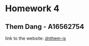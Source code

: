 # Homework 4

## Them Dang - A16562754

link to the website: [dnthem-js]([dnthem-js](https://dnthem-js.netlify.app))

